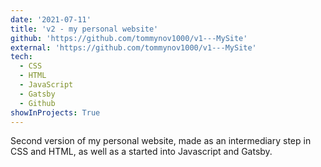 ```yaml
---
date: '2021-07-11'
title: 'v2 - my personal website'
github: 'https://github.com/tommynov1000/v1---MySite'
external: 'https://github.com/tommynov1000/v1---MySite'
tech:
  - CSS
  - HTML
  - JavaScript
  - Gatsby
  - Github
showInProjects: True
---
```


Second version of my personal website, made as an intermediary step in CSS and HTML, as well as a started into Javascript and Gatsby.